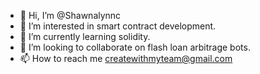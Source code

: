 - 👋 Hi, I’m @Shawnalynnc
- 👀 I’m interested in smart contract development.
- 🌱 I’m currently learning solidity.
- 💞️ I’m looking to collaborate on flash loan arbitrage bots.
- 📫 How to reach me createwithmyteam@gmail.com

<!---
Shawnalynnc/Shawnalynnc is a ✨ special ✨ repository because its `README.md` (this file) appears on your GitHub profile.
You can click the Preview link to take a look at your changes.
--->
